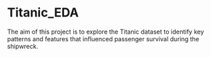 # Titanic_EDA
The aim of this project is to explore the Titanic dataset to identify key patterns and features that influenced passenger survival during the shipwreck.
